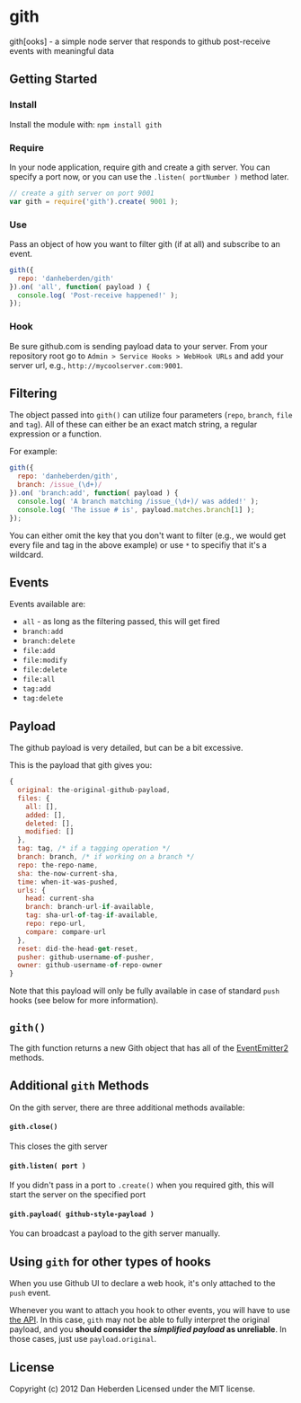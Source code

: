 # gith

gith[ooks] - a simple node server that responds to github post-receive events with meaningful data

## Getting Started

### Install

Install the module with: `npm install gith`

### Require

In your node application, require gith and create a gith server. You can specify a port now, or
you can use the `.listen( portNumber )` method later.

```javascript
// create a gith server on port 9001
var gith = require('gith').create( 9001 );
```

### Use

Pass an object of how you want to filter gith (if at all) and subscribe to an event.

```javascript
gith({
  repo: 'danheberden/gith'
}).on( 'all', function( payload ) {
  console.log( 'Post-receive happened!' );
});
```

### Hook

Be sure github.com is sending payload data to your server. From your repository root
go to `Admin > Service Hooks > WebHook URLs` and add your server url, e.g., `http://mycoolserver.com:9001`.

## Filtering

The object passed into `gith()` can utilize four parameters (`repo`, `branch`, `file` and `tag`).
All of these can either be an exact match string, a regular expression or a function.

For example:

```javascript
gith({
  repo: 'danheberden/gith',
  branch: /issue_(\d+)/
}).on( 'branch:add', function( payload ) {
  console.log( 'A branch matching /issue_(\d+)/ was added!' );
  console.log( 'The issue # is', payload.matches.branch[1] );
});
```

You can either omit the key that you don't want to filter (e.g., we would get every file and tag in the above
example) or use `*` to specifiy that it's a wildcard.

## Events

Events available are:

* `all` - as long as the filtering passed, this will get fired
* `branch:add`
* `branch:delete`
* `file:add`
* `file:modify`
* `file:delete`
* `file:all`
* `tag:add`
* `tag:delete`

## Payload

The github payload is very detailed, but can be a bit excessive.

This is the payload that gith gives you:

```javascript
{
  original: the-original-github-payload,
  files: {
    all: [],
    added: [],
    deleted: [],
    modified: []
  },
  tag: tag, /* if a tagging operation */
  branch: branch, /* if working on a branch */
  repo: the-repo-name,
  sha: the-now-current-sha,
  time: when-it-was-pushed,
  urls: {
    head: current-sha
    branch: branch-url-if-available,
    tag: sha-url-of-tag-if-available,
    repo: repo-url,
    compare: compare-url
  },
  reset: did-the-head-get-reset,
  pusher: github-username-of-pusher,
  owner: github-username-of-repo-owner
}
```

Note that this payload will only be fully available in case of standard `push` hooks (see below for more information).

## `gith()`

The gith function returns a new Gith object that has all of the [EventEmitter2](https://github.com/hij1nx/EventEmitter2)
methods.


## Additional `gith` Methods

On the gith server, there are three additional methods available:

#### `gith.close()`

This closes the gith server

#### `gith.listen( port )`

If you didn't pass in a port to `.create()` when you required gith, this
will start the server on the specified port

#### `gith.payload( github-style-payload )`

You can broadcast a payload to the gith server manually.


## Using `gith` for other types of hooks

When you use Github UI to declare a web hook, it's only attached to the `push` event.

Whenever you want to attach you hook to other events, you will have to use [the API](http://developer.github.com/v3/repos/hooks/). In this case, `gith` may not be able to fully interpret the original payload, and you **should consider the *simplified payload* as unreliable**. In those cases, just use `payload.original`.


## License

Copyright (c) 2012 Dan Heberden
Licensed under the MIT license.

